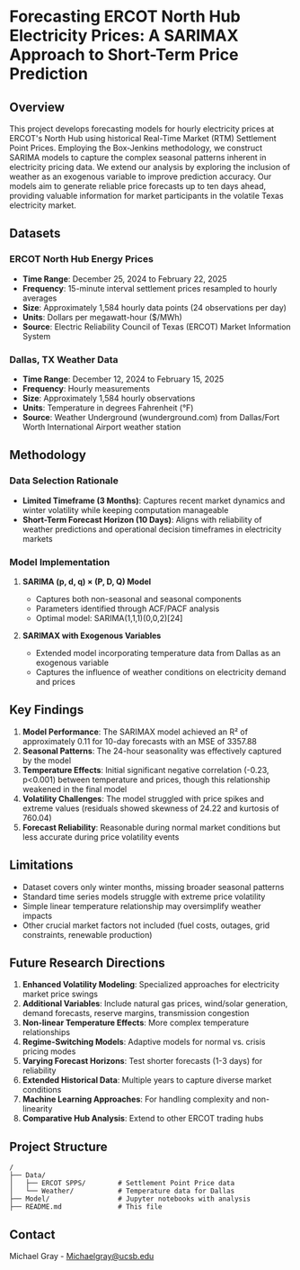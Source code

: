 # Forecasting ERCOT North Hub Electricity Prices: A SARIMAX Approach to Short-Term Price Prediction

## Overview
This project develops forecasting models for hourly electricity prices at ERCOT's North Hub using historical Real-Time Market (RTM) Settlement Point Prices. Employing the Box-Jenkins methodology, we construct SARIMA models to capture the complex seasonal patterns inherent in electricity pricing data. We extend our analysis by exploring the inclusion of weather as an exogenous variable to improve prediction accuracy. Our models aim to generate reliable price forecasts up to ten days ahead, providing valuable information for market participants in the volatile Texas electricity market.

## Datasets

### ERCOT North Hub Energy Prices
- **Time Range**: December 25, 2024 to February 22, 2025
- **Frequency**: 15-minute interval settlement prices resampled to hourly averages
- **Size**: Approximately 1,584 hourly data points (24 observations per day)
- **Units**: Dollars per megawatt-hour ($/MWh)
- **Source**: Electric Reliability Council of Texas (ERCOT) Market Information System

### Dallas, TX Weather Data
- **Time Range**: December 12, 2024 to February 15, 2025
- **Frequency**: Hourly measurements
- **Size**: Approximately 1,584 hourly observations
- **Units**: Temperature in degrees Fahrenheit (°F)
- **Source**: Weather Underground (wunderground.com) from Dallas/Fort Worth International Airport weather station

## Methodology

### Data Selection Rationale
- **Limited Timeframe (3 Months)**: Captures recent market dynamics and winter volatility while keeping computation manageable
- **Short-Term Forecast Horizon (10 Days)**: Aligns with reliability of weather predictions and operational decision timeframes in electricity markets

### Model Implementation
1. **SARIMA (p, d, q) × (P, D, Q) Model**
   - Captures both non-seasonal and seasonal components
   - Parameters identified through ACF/PACF analysis
   - Optimal model: SARIMA(1,1,1)(0,0,2)[24]

2. **SARIMAX with Exogenous Variables**
   - Extended model incorporating temperature data from Dallas as an exogenous variable
   - Captures the influence of weather conditions on electricity demand and prices

## Key Findings

1. **Model Performance**: The SARIMAX model achieved an R² of approximately 0.11 for 10-day forecasts with an MSE of 3357.88
2. **Seasonal Patterns**: The 24-hour seasonality was effectively captured by the model
3. **Temperature Effects**: Initial significant negative correlation (-0.23, p<0.001) between temperature and prices, though this relationship weakened in the final model
4. **Volatility Challenges**: The model struggled with price spikes and extreme values (residuals showed skewness of 24.22 and kurtosis of 760.04)
5. **Forecast Reliability**: Reasonable during normal market conditions but less accurate during price volatility events

## Limitations
- Dataset covers only winter months, missing broader seasonal patterns
- Standard time series models struggle with extreme price volatility
- Simple linear temperature relationship may oversimplify weather impacts
- Other crucial market factors not included (fuel costs, outages, grid constraints, renewable production)

## Future Research Directions
1. **Enhanced Volatility Modeling**: Specialized approaches for electricity market price swings
2. **Additional Variables**: Include natural gas prices, wind/solar generation, demand forecasts, reserve margins, transmission congestion
3. **Non-linear Temperature Effects**: More complex temperature relationships
4. **Regime-Switching Models**: Adaptive models for normal vs. crisis pricing modes
5. **Varying Forecast Horizons**: Test shorter forecasts (1-3 days) for reliability
6. **Extended Historical Data**: Multiple years to capture diverse market conditions
7. **Machine Learning Approaches**: For handling complexity and non-linearity
8. **Comparative Hub Analysis**: Extend to other ERCOT trading hubs

## Project Structure
```
/
├── Data/
│   ├── ERCOT SPPS/        # Settlement Point Price data
│   └── Weather/           # Temperature data for Dallas
├── Model/                 # Jupyter notebooks with analysis
├── README.md              # This file
```

## Contact
Michael Gray - Michaelgray@ucsb.edu
